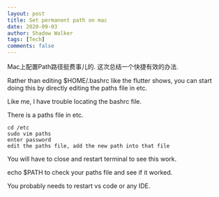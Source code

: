 ```yaml
---
layout: post
title: Set permanent path on mac
date: 2020-09-03
author: Shadow Walker
tags: [Tech]
comments: false
---
```


Mac上配置Path路径挺费事儿的. 这次总结一个快捷有效的办法. 

Rather than editing $HOME/.bashrc like the flutter shows, you can start doing this by directly editing the paths file in etc.  

Like me, I have trouble locating the bashrc file.  

There is a paths file in etc.  

```
cd /etc
sudo vim paths
enter password
edit the paths file, add the new path into that file
```

You will have to close and restart terminal to see this work.  

echo $PATH to check your paths file and see if it worked.  

You probably needs to restart vs code or any IDE.  